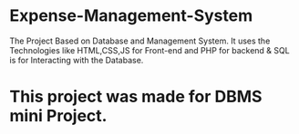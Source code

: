 # Expense-Management-System
The Project Based on Database and Management System. It uses the Technologies like HTML,CSS,JS for Front-end and PHP for backend &amp; SQL is for Interacting with the Database.
# This project was made for DBMS mini Project. 


